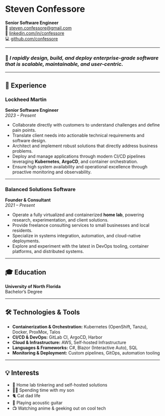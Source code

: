 # Steven Confessore  
**Senior Software Engineer**  
📧 steven.confessore@gmail.com  
🔗 [linkedin.com/in/confessore](https://linkedin.com/in/confessore)  
💻 [github.com/confessore](https://github.com/confessore)  

---

### 🚀 _I rapidly design, build, and deploy enterprise-grade software that is scalable, maintainable, and user-centric._

---

## 💼 Experience

### **Lockheed Martin**  
**Senior Software Engineer**  
_2023 – Present_  
- Collaborate directly with customers to understand challenges and define pain points.  
- Translate client needs into actionable technical requirements and software design.  
- Architect and implement robust solutions that directly address business problems.  
- Deploy and manage applications through modern CI/CD pipelines leveraging **Kubernetes**, **ArgoCD**, and container orchestration.  
- Ensure high system availability and operational excellence through proactive monitoring and observability.

---

### **Balanced Solutions Software**  
**Founder & Consultant**  
_2021 – Present_  
- Operate a fully virtualized and containerized **home lab**, powering research, experimentation, and client solutions.  
- Provide freelance consulting services to small businesses and local residents.  
- Specialize in systems integration, automation, and cloud-native deployments.  
- Explore and experiment with the latest in DevOps tooling, container platforms, and distributed systems.

---

## 🎓 Education

**University of North Florida**  
Bachelor’s Degree  

---

## 🛠️ Technologies & Tools

- **Containerization & Orchestration:** Kubernetes (OpenShift, Tanzu), Docker, ProxMox, Talos  
- **CI/CD & DevOps:** GitLab CI, ArgoCD, Harbor  
- **Cloud & Infrastructure:** AWS, Self-hosted Infrastructure  
- **Languages & Frameworks:** C#, Blazor (Interactive Auto), SQL  
- **Monitoring & Deployment:** Custom pipelines, GitOps, automation tooling  

---

## 💡 Interests

- 🧪 Home lab tinkering and self-hosted solutions  
- 👨‍👦 Spending time with my son  
- 🐈 Cat dad life  
- 🎸 Playing acoustic guitar  
- 📺 Watching anime & geeking out on cool tech  
